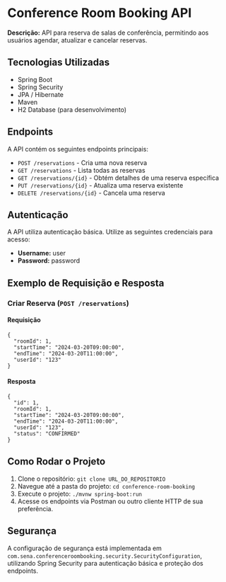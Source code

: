 <h1>Conference Room Booking API</h1>

<p><strong>Descrição:</strong> API para reserva de salas de conferência, permitindo aos usuários agendar, atualizar e cancelar reservas.</p>

<h2>Tecnologias Utilizadas</h2>
<ul>
  <li>Spring Boot</li>
  <li>Spring Security</li>
  <li>JPA / Hibernate</li>
  <li>Maven</li>
  <li>H2 Database (para desenvolvimento)</li>
</ul>

<h2>Endpoints</h2>
<p>A API contém os seguintes endpoints principais:</p>
<ul>
  <li><code>POST /reservations</code> - Cria uma nova reserva</li>
  <li><code>GET /reservations</code> - Lista todas as reservas</li>
  <li><code>GET /reservations/{id}</code> - Obtém detalhes de uma reserva específica</li>
  <li><code>PUT /reservations/{id}</code> - Atualiza uma reserva existente</li>
  <li><code>DELETE /reservations/{id}</code> - Cancela uma reserva</li>
</ul>

<h2>Autenticação</h2>
<p>A API utiliza autenticação básica. Utilize as seguintes credenciais para acesso:</p>
<ul>
  <li><strong>Username:</strong> user</li>
  <li><strong>Password:</strong> password</li>
</ul>

<h2>Exemplo de Requisição e Resposta</h2>
<h3>Criar Reserva (<code>POST /reservations</code>)</h3>
<h4>Requisição</h4>
<pre><code>{
  "roomId": 1,
  "startTime": "2024-03-20T09:00:00",
  "endTime": "2024-03-20T11:00:00",
  "userId": "123"
}</code></pre>
<h4>Resposta</h4>
<pre><code>{
  "id": 1,
  "roomId": 1,
  "startTime": "2024-03-20T09:00:00",
  "endTime": "2024-03-20T11:00:00",
  "userId": "123",
  "status": "CONFIRMED"
}</code></pre>

<h2>Como Rodar o Projeto</h2>
<ol>
  <li>Clone o repositório: <code>git clone URL_DO_REPOSITORIO</code></li>
  <li>Navegue até a pasta do projeto: <code>cd conference-room-booking</code></li>
  <li>Execute o projeto: <code>./mvnw spring-boot:run</code></li>
  <li>Acesse os endpoints via Postman ou outro cliente HTTP de sua preferência.</li>
</ol>

<h2>Segurança</h2>
<p>A configuração de segurança está implementada em <code>com.sena.conferenceroombooking.security.SecurityConfiguration</code>, utilizando Spring Security para autenticação básica e proteção dos endpoints.</p>
